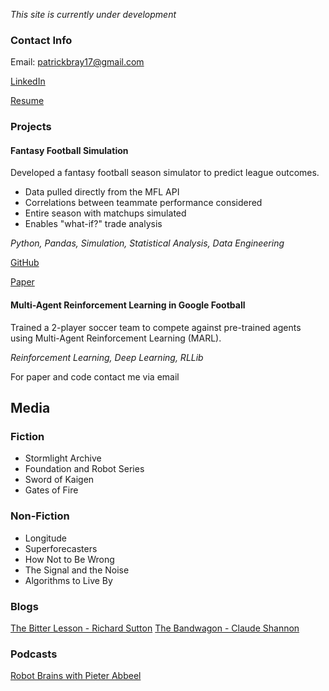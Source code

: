 *This site is currently under development*
### Contact Info
Email: patrickbray17@gmail.com

[LinkedIn](https://www.linkedin.com/in/patrick-bray-75b021115/)

[Resume](https://github.com/PatrickBrayPersonal/PatrickBrayPersonal.github.io/blob/main/Patrick%20Bray%20Resume.pdf)

### Projects
#### Fantasy Football Simulation
Developed a fantasy football season simulator to predict league outcomes.
* Data pulled directly from the MFL API
* Correlations between teammate performance considered
* Entire season with matchups simulated
* Enables "what-if?" trade analysis

*Python, Pandas, Simulation, Statistical Analysis, Data Engineering*


[GitHub](https://github.com/PatrickBrayPersonal/BDFL-Simulation)

[Paper](https://nbviewer.org/github/PatrickBrayPersonal/BDFL-Simulation/blob/main/src/Report.ipynb)

#### Multi-Agent Reinforcement Learning in Google Football
Trained a 2-player soccer team to compete against pre-trained agents using Multi-Agent Reinforcement Learning (MARL).

*Reinforcement Learning, Deep Learning, RLLib*

For paper and code contact me via email

## Media
### Fiction
* Stormlight Archive
* Foundation and Robot Series
* Sword of Kaigen
* Gates of Fire
### Non-Fiction
* Longitude
* Superforecasters
* How Not to Be Wrong
* The Signal and the Noise
* Algorithms to Live By
### Blogs
[The Bitter Lesson - Richard Sutton](http://www.incompleteideas.net/IncIdeas/BitterLesson.html)
[The Bandwagon - Claude Shannon](https://ieeexplore.ieee.org/stamp/stamp.jsp?reload=true&arnumber=1056774)
### Podcasts
[Robot Brains with Pieter Abbeel](https://www.therobotbrains.ai/)
